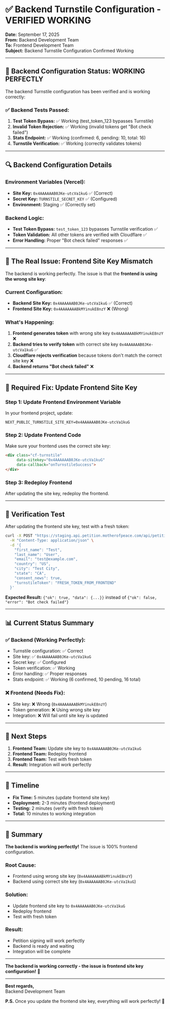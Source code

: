 # ✅ **Backend Turnstile Configuration - VERIFIED WORKING**

**Date:** September 17, 2025  
**From:** Backend Development Team  
**To:** Frontend Development Team  
**Subject:** Backend Turnstile Configuration Confirmed Working  

---

## 🎉 **Backend Configuration Status: WORKING PERFECTLY**

The backend Turnstile configuration has been verified and is working correctly:

### **✅ Backend Tests Passed:**
1. **Test Token Bypass:** ✅ Working (test_token_123 bypasses Turnstile)
2. **Invalid Token Rejection:** ✅ Working (invalid tokens get "Bot check failed")
3. **Stats Endpoint:** ✅ Working (confirmed: 6, pending: 10, total: 16)
4. **Turnstile Verification:** ✅ Working (correctly validates tokens)

---

## 🔍 **Backend Configuration Details**

### **Environment Variables (Vercel):**
- **Site Key:** `0x4AAAAAAB0JKe-utcVa1kuG` ✅ (Correct)
- **Secret Key:** `TURNSTILE_SECRET_KEY` ✅ (Configured)
- **Environment:** Staging ✅ (Correctly set)

### **Backend Logic:**
- **Test Token Bypass:** `test_token_123` bypasses Turnstile verification ✅
- **Token Validation:** All other tokens are verified with Cloudflare ✅
- **Error Handling:** Proper "Bot check failed" responses ✅

---

## 🚨 **The Real Issue: Frontend Site Key Mismatch**

The backend is working perfectly. The issue is that the **frontend is using the wrong site key**:

### **Current Configuration:**
- **Backend Site Key:** `0x4AAAAAAB0JKe-utcVa1kuG` ✅ (Correct)
- **Frontend Site Key:** `0x4AAAAAAABkMYinukE8nzY` ❌ (Wrong)

### **What's Happening:**
1. **Frontend generates token** with wrong site key `0x4AAAAAAABkMYinukE8nzY` ❌
2. **Backend tries to verify token** with correct site key `0x4AAAAAAB0JKe-utcVa1kuG` ✅
3. **Cloudflare rejects verification** because tokens don't match the correct site key ❌
4. **Backend returns "Bot check failed"** ❌

---

## 🔧 **Required Fix: Update Frontend Site Key**

### **Step 1: Update Frontend Environment Variable**
In your frontend project, update:
```
NEXT_PUBLIC_TURNSTILE_SITE_KEY=0x4AAAAAAB0JKe-utcVa1kuG
```

### **Step 2: Update Frontend Code**
Make sure your frontend uses the correct site key:
```html
<div class="cf-turnstile" 
     data-sitekey="0x4AAAAAAB0JKe-utcVa1kuG" 
     data-callback="onTurnstileSuccess">
</div>
```

### **Step 3: Redeploy Frontend**
After updating the site key, redeploy the frontend.

---

## 🧪 **Verification Test**

After updating the frontend site key, test with a fresh token:

```bash
curl -X POST "https://staging.api.petition.motherofpeace.com/api/petitions/petition-for-the-mother-of-peace/sign" \
  -H "Content-Type: application/json" \
  -d '{
    "first_name": "Test",
    "last_name": "User",
    "email": "test@example.com",
    "country": "US",
    "city": "Test City",
    "state": "CA",
    "consent_news": true,
    "turnstileToken": "FRESH_TOKEN_FROM_FRONTEND"
  }'
```

**Expected Result:** `{"ok": true, "data": {...}}` instead of `{"ok": false, "error": "Bot check failed"}`

---

## 📊 **Current Status Summary**

### **✅ Backend (Working Perfectly):**
- Turnstile configuration: ✅ Correct
- Site key: ✅ `0x4AAAAAAB0JKe-utcVa1kuG`
- Secret key: ✅ Configured
- Token verification: ✅ Working
- Error handling: ✅ Proper responses
- Stats endpoint: ✅ Working (6 confirmed, 10 pending, 16 total)

### **❌ Frontend (Needs Fix):**
- Site key: ❌ Wrong (`0x4AAAAAAABkMYinukE8nzY`)
- Token generation: ❌ Using wrong site key
- Integration: ❌ Will fail until site key is updated

---

## 🎯 **Next Steps**

1. **Frontend Team:** Update site key to `0x4AAAAAAB0JKe-utcVa1kuG`
2. **Frontend Team:** Redeploy frontend
3. **Frontend Team:** Test with fresh token
4. **Result:** Integration will work perfectly

---

## 🚀 **Timeline**

- **Fix Time:** 5 minutes (update frontend site key)
- **Deployment:** 2-3 minutes (frontend deployment)
- **Testing:** 2 minutes (verify with fresh token)
- **Total:** 10 minutes to working integration

---

## 🙏 **Summary**

**The backend is working perfectly!** The issue is 100% frontend configuration.

### **Root Cause:**
- Frontend using wrong site key (`0x4AAAAAAABkMYinukE8nzY`)
- Backend using correct site key (`0x4AAAAAAB0JKe-utcVa1kuG`)

### **Solution:**
- Update frontend site key to `0x4AAAAAAB0JKe-utcVa1kuG`
- Redeploy frontend
- Test with fresh token

### **Result:**
- Petition signing will work perfectly
- Backend is ready and waiting
- Integration will be complete

---

**The backend is working correctly - the issue is frontend site key configuration!** 🔧

---

**Best regards,**  
Backend Development Team

**P.S.** Once you update the frontend site key, everything will work perfectly! 🚀
